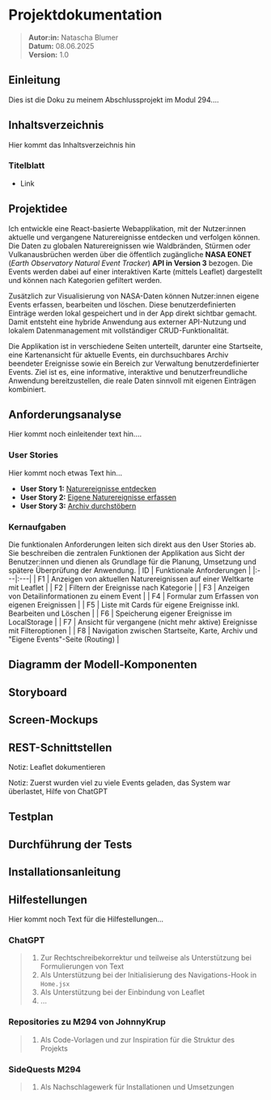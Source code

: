 # Projektdokumentation
>**Autor:in:** Natascha Blumer  
>**Datum:** 08.06.2025  
>**Version:** 1.0  
## Einleitung
Dies ist die Doku zu meinem Abschlussprojekt im Modul 294....
## Inhaltsverzeichnis
Hier kommt das Inhaltsverzeichnis hin
### Titelblatt
- Link


## Projektidee
Ich entwickle eine React-basierte Webapplikation, mit der Nutzer:innen aktuelle und vergangene Naturereignisse entdecken und verfolgen können. Die Daten zu globalen Naturereignissen wie Waldbränden, Stürmen oder Vulkanausbrüchen werden über die öffentlich zugängliche **NASA EONET** (*Earth Observatory Natural Event Tracker*) **API in Version 3** bezogen. Die Events werden dabei auf einer interaktiven Karte (mittels Leaflet) dargestellt und können nach Kategorien gefiltert werden.

Zusätzlich zur Visualisierung von NASA-Daten können Nutzer:innen eigene Events erfassen, bearbeiten und löschen. Diese benutzerdefinierten Einträge werden lokal gespeichert und in der App direkt sichtbar gemacht. Damit entsteht eine hybride Anwendung aus externer API-Nutzung und lokalem Datenmanagement mit vollständiger CRUD-Funktionalität.

Die Applikation ist in verschiedene Seiten unterteilt, darunter eine Startseite, eine Kartenansicht für aktuelle Events, ein durchsuchbares Archiv beendeter Ereignisse sowie ein Bereich zur Verwaltung benutzerdefinierter Events. Ziel ist es, eine informative, interaktive und benutzerfreundliche Anwendung bereitzustellen, die reale Daten sinnvoll mit eigenen Einträgen kombiniert.

## Anforderungsanalyse
Hier kommt noch einleitender text hin....
### User Stories
Hier kommt noch etwas Text hin...
- **User Story 1:** [Naturereignisse entdecken](https://github.com/Coding-Miffy/m294-natural-events-tracker/issues/4) 
- **User Story 2:** [Eigene Naturereignisse erfassen](https://github.com/Coding-Miffy/m294-natural-events-tracker/issues/5) 
- **User Story 3:** [Archiv durchstöbern](https://github.com/Coding-Miffy/m294-natural-events-tracker/issues/6)
### Kernaufgaben
Die funktionalen Anforderungen leiten sich direkt aus den User Stories ab. Sie beschreiben die zentralen Funktionen der Applikation aus Sicht der Benutzer:innen und dienen als Grundlage für die Planung, Umsetzung und spätere Überprüfung der Anwendung.
| ID | Funktionale Anforderungen |
|:---|:---|
| F1 | Anzeigen von aktuellen Naturereignissen auf einer Weltkarte mit Leaflet |
| F2 | Filtern der Ereignisse nach Kategorie |
| F3 | Anzeigen von Detailinformationen zu einem Event |
| F4 | Formular zum Erfassen von eigenen Ereignissen |
| F5 | Liste mit Cards für eigene Ereignisse inkl. Bearbeiten und Löschen |
| F6 | Speicherung eigener Ereignisse im LocalStorage |
| F7 | Ansicht für vergangene (nicht mehr aktive) Ereignisse mit Filteroptionen |
| F8 | Navigation zwischen Startseite, Karte, Archiv und "Eigene Events"-Seite (Routing) |

## Diagramm der Modell-Komponenten


## Storyboard


## Screen-Mockups


## REST-Schnittstellen
Notiz: Leaflet dokumentieren

Notiz: Zuerst wurden viel zu viele Events geladen, das System war überlastet, Hilfe von ChatGPT

## Testplan


## Durchführung der Tests


## Installationsanleitung


## Hilfestellungen
Hier kommt noch Text für die Hilfestellungen...
### ChatGPT
>1. Zur Rechtschreibekorrektur und teilweise als Unterstützung bei Formulierungen von Text
>2. Als Unterstützung bei der Initialisierung des Navigations-Hook in `Home.jsx`
>3. Als Unterstützung bei der Einbindung von Leaflet
>4. ...
### Repositories zu M294 von JohnnyKrup
>1. Als Code-Vorlagen und zur Inspiration für die Struktur des Projekts

### SideQuests M294
>1. Als Nachschlagewerk für Installationen und Umsetzungen
